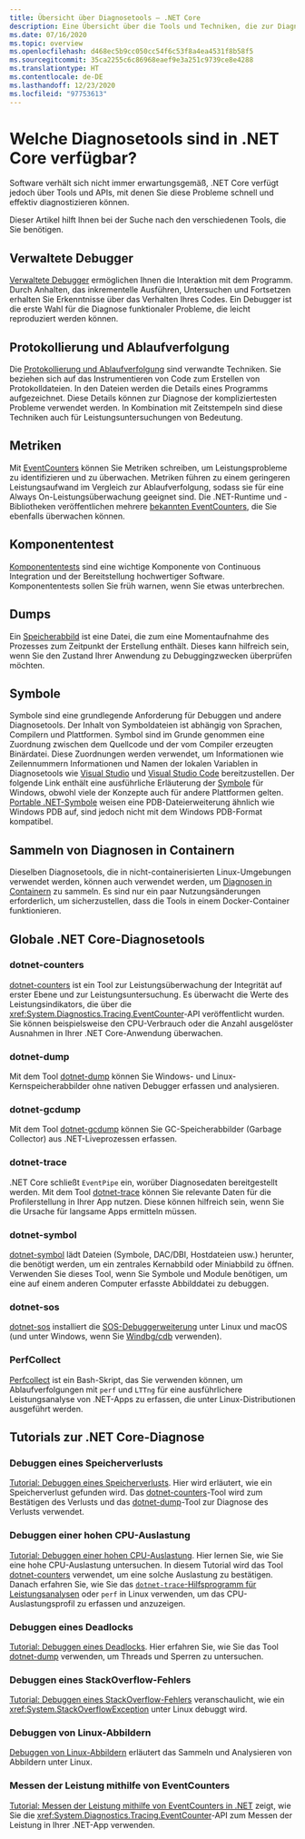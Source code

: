 ```yaml
---
title: Übersicht über Diagnosetools – .NET Core
description: Eine Übersicht über die Tools und Techniken, die zur Diagnose von .NET Core-Anwendungen zur Verfügung stehen.
ms.date: 07/16/2020
ms.topic: overview
ms.openlocfilehash: d468ec5b9cc050cc54f6c53f8a4ea4531f8b58f5
ms.sourcegitcommit: 35ca2255c6c86968eaef9e3a251c9739ce8e4288
ms.translationtype: HT
ms.contentlocale: de-DE
ms.lasthandoff: 12/23/2020
ms.locfileid: "97753613"
---
```

# <a name="what-diagnostic-tools-are-available-in-net-core"></a>Welche Diagnosetools sind in .NET Core verfügbar?

Software verhält sich nicht immer erwartungsgemäß, .NET Core verfügt jedoch über Tools und APIs, mit denen Sie diese Probleme schnell und effektiv diagnostizieren können.

Dieser Artikel hilft Ihnen bei der Suche nach den verschiedenen Tools, die Sie benötigen.

## <a name="managed-debuggers"></a>Verwaltete Debugger

[Verwaltete Debugger](managed-debuggers.md) ermöglichen Ihnen die Interaktion mit dem Programm. Durch Anhalten, das inkrementelle Ausführen, Untersuchen und Fortsetzen erhalten Sie Erkenntnisse über das Verhalten Ihres Codes. Ein Debugger ist die erste Wahl für die Diagnose funktionaler Probleme, die leicht reproduziert werden können.

## <a name="logging-and-tracing"></a>Protokollierung und Ablaufverfolgung

Die [Protokollierung und Ablaufverfolgung](logging-tracing.md) sind verwandte Techniken. Sie beziehen sich auf das Instrumentieren von Code zum Erstellen von Protokolldateien. In den Dateien werden die Details eines Programms aufgezeichnet. Diese Details können zur Diagnose der kompliziertesten Probleme verwendet werden. In Kombination mit Zeitstempeln sind diese Techniken auch für Leistungsuntersuchungen von Bedeutung.

## <a name="metrics"></a>Metriken

Mit [EventCounters](event-counters.md) können Sie Metriken schreiben, um Leistungsprobleme zu identifizieren und zu überwachen. Metriken führen zu einem geringeren Leistungsaufwand im Vergleich zur Ablaufverfolgung, sodass sie für eine Always On-Leistungsüberwachung geeignet sind. Die .NET-Runtime und -Bibliotheken veröffentlichen mehrere [bekannten EventCounters](available-counters.md), die Sie ebenfalls überwachen können.

## <a name="unit-testing"></a>Komponententest

[Komponententests](../testing/index.md) sind eine wichtige Komponente von Continuous Integration und der Bereitstellung hochwertiger Software. Komponententests sollen Sie früh warnen, wenn Sie etwas unterbrechen.

## <a name="dumps"></a>Dumps

Ein [Speicherabbild](./dumps.md) ist eine Datei, die zum eine Momentaufnahme des Prozesses zum Zeitpunkt der Erstellung enthält. Dieses kann hilfreich sein, wenn Sie den Zustand Ihrer Anwendung zu Debuggingzwecken überprüfen möchten.

## <a name="symbols"></a>Symbole

Symbole sind eine grundlegende Anforderung für Debuggen und andere Diagnosetools. Der Inhalt von Symboldateien ist abhängig von Sprachen, Compilern und Plattformen. Symbol sind im Grunde genommen eine Zuordnung zwischen dem Quellcode und der vom Compiler erzeugten Binärdatei. Diese Zuordnungen werden verwendet, um Informationen wie Zeilennummern Informationen und Namen der lokalen Variablen in Diagnosetools wie [Visual Studio](/visualstudio/debugger/what-is-debugging) und [Visual Studio Code](https://code.visualstudio.com/Docs/editor/debugging) bereitzustellen.  Der folgende Link enthält eine ausführliche Erläuterung der [Symbole](/windows/win32/dxtecharts/debugging-with-symbols) für Windows, obwohl viele der Konzepte auch für andere Plattformen gelten. [Portable .NET-Symbole](https://github.com/dotnet/core/blob/master/Documentation/diagnostics/portable_pdb.md) weisen eine PDB-Dateierweiterung ähnlich wie Windows PDB auf, sind jedoch nicht mit dem Windows PDB-Format kompatibel.

## <a name="collect-diagnostics-in-containers"></a>Sammeln von Diagnosen in Containern

Dieselben Diagnosetools, die in nicht-containerisierten Linux-Umgebungen verwendet werden, können auch verwendet werden, um [Diagnosen in Containern](diagnostics-in-containers.md) zu sammeln. Es sind nur ein paar Nutzungsänderungen erforderlich, um sicherzustellen, dass die Tools in einem Docker-Container funktionieren.

## <a name="net-core-diagnostic-global-tools"></a>Globale .NET Core-Diagnosetools

### <a name="dotnet-counters"></a>dotnet-counters

[dotnet-counters](dotnet-counters.md) ist ein Tool zur Leistungsüberwachung der Integrität auf erster Ebene und zur Leistungsuntersuchung. Es überwacht die Werte des Leistungsindikators, die über die <xref:System.Diagnostics.Tracing.EventCounter>-API veröffentlicht wurden. Sie können beispielsweise den CPU-Verbrauch oder die Anzahl ausgelöster Ausnahmen in Ihrer .NET Core-Anwendung überwachen.

### <a name="dotnet-dump"></a>dotnet-dump

Mit dem Tool [dotnet-dump](dotnet-dump.md) können Sie Windows- und Linux-Kernspeicherabbilder ohne nativen Debugger erfassen und analysieren.

### <a name="dotnet-gcdump"></a>dotnet-gcdump

Mit dem Tool [dotnet-gcdump](dotnet-gcdump.md) können Sie GC-Speicherabbilder (Garbage Collector) aus .NET-Liveprozessen erfassen.

### <a name="dotnet-trace"></a>dotnet-trace

.NET Core schließt `EventPipe` ein, worüber Diagnosedaten bereitgestellt werden. Mit dem Tool [dotnet-trace](dotnet-trace.md) können Sie relevante Daten für die Profilerstellung in Ihrer App nutzen. Diese können hilfreich sein, wenn Sie die Ursache für langsame Apps ermitteln müssen.

### <a name="dotnet-symbol"></a>dotnet-symbol

[dotnet-symbol](dotnet-symbol.md) lädt Dateien (Symbole, DAC/DBI, Hostdateien usw.) herunter, die benötigt werden, um ein zentrales Kernabbild oder Miniabbild zu öffnen. Verwenden Sie dieses Tool, wenn Sie Symbole und Module benötigen, um eine auf einem anderen Computer erfasste Abbilddatei zu debuggen.

### <a name="dotnet-sos"></a>dotnet-sos

[dotnet-sos](dotnet-sos.md) installiert die [SOS-Debuggerweiterung](sos-debugging-extension.md) unter Linux und macOS (und unter Windows, wenn Sie [Windbg/cdb](https://docs.microsoft.com/windows-hardware/drivers/debugger/debugger-download-tools) verwenden).

### <a name="perfcollect"></a>PerfCollect

[Perfcollect](trace-perfcollect-lttng.md) ist ein Bash-Skript, das Sie verwenden können, um Ablaufverfolgungen mit `perf` und `LTTng` für eine ausführlichere Leistungsanalyse von .NET-Apps zu erfassen, die unter Linux-Distributionen ausgeführt werden.

## <a name="net-core-diagnostics-tutorials"></a>Tutorials zur .NET Core-Diagnose

### <a name="debug-a-memory-leak"></a>Debuggen eines Speicherverlusts

[Tutorial: Debuggen eines Speicherverlusts](debug-memory-leak.md). Hier wird erläutert, wie ein Speicherverlust gefunden wird. Das [dotnet-counters](dotnet-counters.md)-Tool wird zum Bestätigen des Verlusts und das [dotnet-dump](dotnet-dump.md)-Tool zur Diagnose des Verlusts verwendet.

### <a name="debug-high-cpu-usage"></a>Debuggen einer hohen CPU-Auslastung

[Tutorial: Debuggen einer hohen CPU-Auslastung](debug-highcpu.md). Hier lernen Sie, wie Sie eine hohe CPU-Auslastung untersuchen. In diesem Tutorial wird das Tool [dotnet-counters](dotnet-counters.md) verwendet, um eine solche Auslastung zu bestätigen. Danach erfahren Sie, wie Sie das [`dotnet-trace`-Hilfsprogramm für Leistungsanalysen](dotnet-trace.md) oder `perf` in Linux verwenden, um das CPU-Auslastungsprofil zu erfassen und anzuzeigen.

### <a name="debug-deadlock"></a>Debuggen eines Deadlocks

[Tutorial: Debuggen eines Deadlocks](debug-deadlock.md). Hier erfahren Sie, wie Sie das Tool [dotnet-dump](dotnet-dump.md) verwenden, um Threads und Sperren zu untersuchen.

### <a name="debug-a-stackoverflow"></a>Debuggen eines StackOverflow-Fehlers

[Tutorial: Debuggen eines StackOverflow-Fehlers](debug-stackoverflow.md) veranschaulicht, wie ein <xref:System.StackOverflowException> unter Linux debuggt wird.

### <a name="debug-linux-dumps"></a>Debuggen von Linux-Abbildern

[Debuggen von Linux-Abbildern](debug-linux-dumps.md) erläutert das Sammeln und Analysieren von Abbildern unter Linux.

### <a name="measure-performance-using-eventcounters"></a>Messen der Leistung mithilfe von EventCounters

[Tutorial: Messen der Leistung mithilfe von EventCounters in .NET](event-counter-perf.md) zeigt, wie Sie die <xref:System.Diagnostics.Tracing.EventCounter>-API zum Messen der Leistung in Ihrer .NET-App verwenden.
